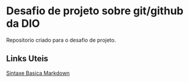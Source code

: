 # Desafio de projeto sobre git/github da DIO
Repositorio criado para o desafio de projeto.

## Links Uteis

[Sintaxe Basica Markdown](https://www.markdownguide.org/basic-syntax/)
